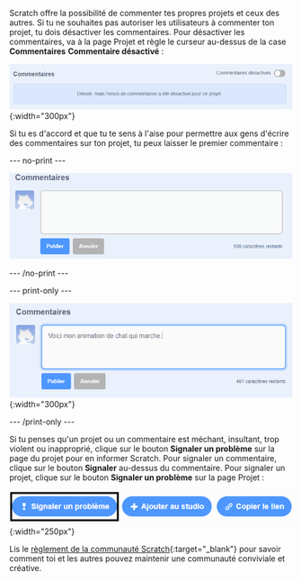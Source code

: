 Scratch offre la possibilité de commenter tes propres projets et ceux des autres. Si tu ne souhaites pas autoriser les utilisateurs à commenter ton projet, tu dois désactiver les commentaires. Pour désactiver les commentaires, va à la page Projet et règle le curseur au-dessus de la case **Commentaires** **Commentaire désactivé** :

![Le curseur « Commentaire désactivé » au-dessus de la case « Commentaires ». Un message s'affiche indiquant « Désolé, mais l'envoi de commentaires a été désactivé pour ce projet.](images/comments-off.png){:width="300px"}

Si tu es d'accord et que tu te sens à l'aise pour permettre aux gens d'écrire des commentaires sur ton projet, tu peux laisser le premier commentaire :

--- no-print ---

![Tape "Voici mon animation de chat qui marche" dans la case « Commentaires », puis clique sur le bouton bleu « Publier » sous le commentaire pour le publier. Le curseur au-dessus de la case « Commentaires » est en position « Commentaire activé ».](images/add_comments.gif)

--- /no-print ---

--- print-only ---

![Cliquer sur le bouton bleu « Publier » sous le commentaire pour le publier. Le curseur au-dessus de la case « Commentaires » est en position « Commentaire activé ».](images/add_comments.png){:width="300px"}

--- /print-only ---

Si tu penses qu'un projet ou un commentaire est méchant, insultant, trop violent ou inapproprié, clique sur le bouton **Signaler un problème** sur la page du projet pour en informer Scratch. Pour signaler un commentaire, clique sur le bouton **Signaler** au-dessus du commentaire. Pour signaler un projet, clique sur le bouton **Signaler un problème** sur la page Projet :

![Le bouton « Signaler un problème » en surbrillance.](images/add_report.png){:width="250px"}

Lis le [règlement de la communauté Scratch](https://scratch.mit.edu/community_guidelines){:target="_blank"} pour savoir comment toi et les autres pouvez maintenir une communauté conviviale et créative.
